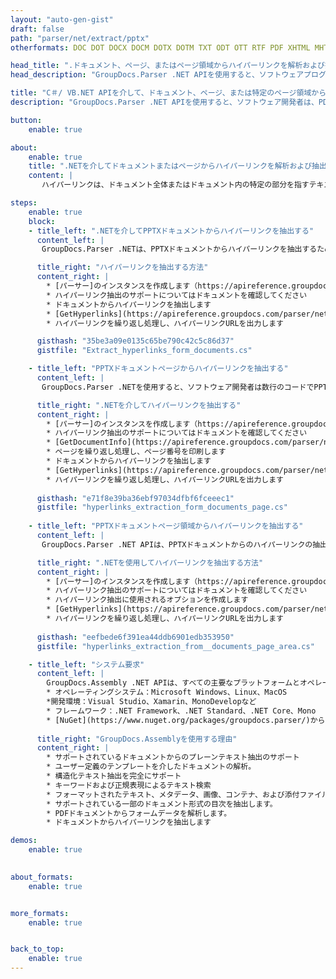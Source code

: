```yaml
---
layout: "auto-gen-gist"
draft: false
path: "parser/net/extract/pptx"
otherformats: DOC DOT DOCX DOCM DOTX DOTM TXT ODT OTT RTF PDF XHTML MHTML MD XML EPUB FB2 CHM XLS XLT XLSX XLSM XLSB XLTX XLTM ODS CSV OTS XLA XLAM PPT  PPS POT PPSX PPTM POTX PPSM ODP OTP PST OST EML EMLX MSG ONE 

head_title: ".ドキュメント、ページ、またはページ領域からハイパーリンクを解析および抽出するためのNET API"
head_description: "GroupDocs.Parser .NET APIを使用すると、ソフトウェアプログラマーは、PDF、DOCX、XLSX、CSV、PPTX、EML、MSG、EPUBなどのドキュメント、ページ、またはページ領域からハイパーリンクを抽出できます。"

title: "C＃/ VB.NET APIを介して、ドキュメント、ページ、または特定のページ領域からハイパーリンクを抽出します"
description: "GroupDocs.Parser .NET APIを使用すると、ソフトウェア開発者は、PDF、DOC、DOCX、PPT、PPTX、EML、MSG、XLS、XLSX、CSV、ODT、RTF、EPUB、およびその他の多くのドキュメント、ページ、またはページ領域からハイパーリンクを解析および抽出できます。ドキュメント."

button:
    enable: true

about:
    enable: true
    title: ".NETを介してドキュメントまたはページからハイパーリンクを解析および抽出する方法は？"
    content: |
       ハイパーリンクは、ドキュメント全体またはドキュメント内の特定の部分を指すテキスト、画像、またはアイコンです。ハイパーリンクを使用すると、ユーザーはWebページまたはドキュメントに移動できます。多くの場合、ドキュメントからハイパーリンクを抽出し、それを使用して外部のドキュメントまたはWebページにアクセスする必要があります。 GroupDocs.Parser .NET APIは、テキストおよびメタデータ抽出ソリューションを実装するための完全な機能を提供する魅力的なドキュメントテキスト抽出APIです。 PDF、電子メール、電子ブック、Microsoft Office形式（Word（DOC、DOCX）、PowerPoint（PPT、PPTX）、Excel（XLS、XLSX）、LibreOffice形式など）からのテキストとハイパーリンクの抽出をサポートします。ドキュメントの解析、プレーンテキストと構造化テキストの抽出、キーワードによるテキスト検索、メタデータまたは画像の抽出、コンテナ、添付ファイルなど、いくつかの高度な機能をサポートしています。 

steps:
    enable: true
    block:
    - title_left: ".NETを介してPPTXドキュメントからハイパーリンクを抽出する"
      content_left: |
       GroupDocs.Parser .NETは、PPTXドキュメントからハイパーリンクを抽出するための完全なサポートを提供します。次のC＃.NETコード例は、PPTXドキュメント内のハイパーリンクを抽出する方法を示しています。 

      title_right: "ハイパーリンクを抽出する方法"
      content_right: |
        * [パーサー]のインスタンスを作成します（https://apireference.groupdocs.com/parser/net/groupdocs.parser/parser） 
        * ハイパーリンク抽出のサポートについてはドキュメントを確認してください
        * ドキュメントからハイパーリンクを抽出します
        * [GetHyperlinks](https://apireference.groupdocs.com/parser/net/groupdocs.parser/parser/methods/gethyperlinks)メソッドを呼び出して、ドキュメント全体からすべてのハイパーリンクを抽出します。
        * ハイパーリンクを繰り返し処理し、ハイパーリンクURLを出力します

      gisthash: "35be3a09e0135c65be790c42c5c86d37"
      gistfile: "Extract_hyperlinks_form_documents.cs"

    - title_left: "PPTXドキュメントページからハイパーリンクを抽出する"
      content_left: |
       GroupDocs.Parser .NETを使用すると、ソフトウェア開発者は数行のコードでPPTXドキュメントからハイパーリンクを抽出できます。以下のC＃.NETコードは、PPTXドキュメント内のハイパーリンクの抽出を示しています。 

      title_right: ".NETを介してハイパーリンクを抽出する"
      content_right: |
        * [パーサー]のインスタンスを作成します（https://apireference.groupdocs.com/parser/net/groupdocs.parser/parser） 
        * ハイパーリンク抽出のサポートについてはドキュメントを確認してください
        * [GetDocumentInfo](https://apireference.groupdocs.com/parser/net/groupdocs.parser/parser/methods/getdocumentinfo)を呼び出してドキュメント情報を取得します 
        * ページを繰り返し処理し、ページ番号を印刷します
        * ドキュメントからハイパーリンクを抽出します
        * [GetHyperlinks](https://apireference.groupdocs.com/parser/net/groupdocs.parser/parser/methods/gethyperlinks)メソッドを呼び出して、ドキュメント全体からすべてのハイパーリンクを抽出します。
        * ハイパーリンクを繰り返し処理し、ハイパーリンクURLを出力します
     
      gisthash: "e71f8e39ba36ebf97034dfbf6fceeec1"
      gistfile: "hyperlinks_extraction_form_documents_page.cs"
      
    - title_left: "PPTXドキュメントページ領域からハイパーリンクを抽出する"
      content_left: |
       GroupDocs.Parser .NET APIは、PPTXドキュメントからのハイパーリンクの抽出を簡単に完全にサポートします。次の.NETコード例は、PPTXドキュメントページ領域からハイパーリンクを抽出する方法を示しています。

      title_right: ".NETを使用してハイパーリンクを抽出する方法"
      content_right: |
        * [パーサー]のインスタンスを作成します（https://apireference.groupdocs.com/parser/net/groupdocs.parser/parser） 
        * ハイパーリンク抽出のサポートについてはドキュメントを確認してください
        * ハイパーリンク抽出に使用されるオプションを作成します
        * [GetHyperlinks](https://apireference.groupdocs.com/parser/net/groupdocs.parser.parser/gethyperlinks/methods/1)メソッドを呼び出して、ドキュメントページからハイパーリンクを抽出します。
        * ハイパーリンクを繰り返し処理し、ハイパーリンクURLを出力します
     
      gisthash: "eefbede6f391ea44ddb6901edb353950"
      gistfile: "hyperlinks_extraction_from__documents_page_area.cs"

    - title_left: "システム要求"
      content_left: |
        GroupDocs.Assembly .NET APIは、すべての主要なプラットフォームとオペレーティングシステムでサポートされています。完全なシステム要件ガイドについては、[システム要件](hhttps：//docs.groupdocs.com/parser/net/system-requirements/)にアクセスしてください。以下のコードを実行する前に、次の前提条件がインストールされていることを確認してください。システム：
        * オペレーティングシステム：Microsoft Windows、Linux、MacOS
        *開発環境：Visual Studio、Xamarin、MonoDevelopなど
        * フレームワーク：.NET Framework、.NET Standard、.NET Core、Mono
        * [NuGet](https://www.nuget.org/packages/groupdocs.parser/)から最新バージョンのGroupDocs.Assembly.NETAPIを取得します
        
      title_right: "GroupDocs.Assemblyを使用する理由"
      content_right: |
        * サポートされているドキュメントからのプレーンテキスト抽出のサポート
        * ユーザー定義のテンプレートを介したドキュメントの解析。
        * 構造化テキスト抽出を完全にサポート
        * キーワードおよび正規表現によるテキスト検索
        * フォーマットされたテキスト、メタデータ、画像、コンテナ、および添付ファイルを抽出します。
        * サポートされている一部のドキュメント形式の目次を抽出します。
        * PDFドキュメントからフォームデータを解析します。
        * ドキュメントからハイパーリンクを抽出します

demos:
    enable: true
        

about_formats:
    enable: true


more_formats:
    enable: true


back_to_top:
    enable: true
---
```

